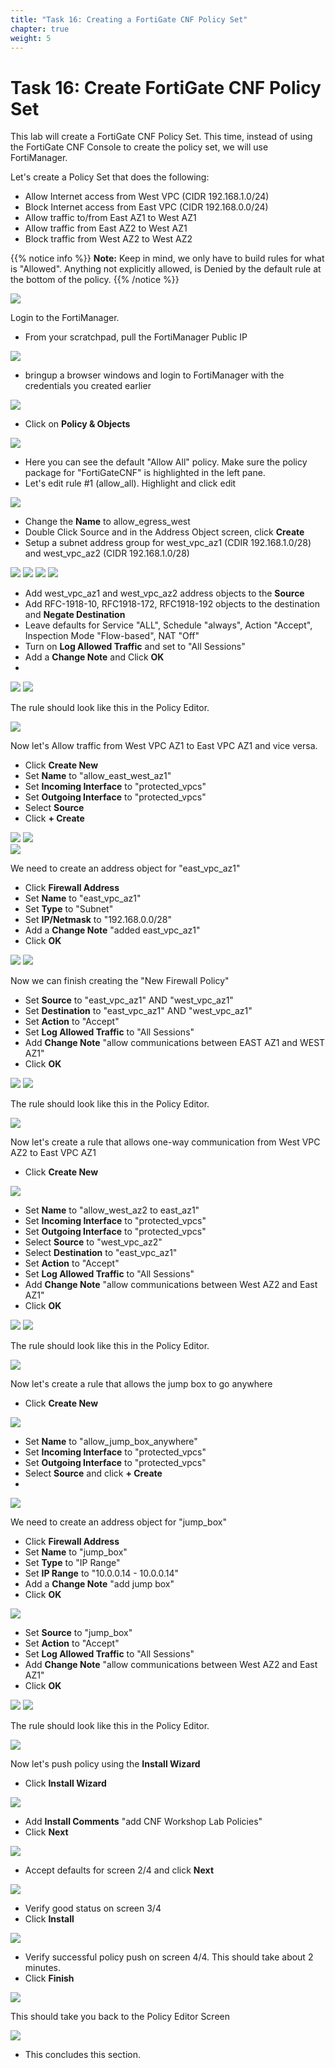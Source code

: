 ```yaml
---
title: "Task 16: Creating a FortiGate CNF Policy Set"
chapter: true
weight: 5
---
```



# Task 16: Create FortiGate CNF Policy Set 

This lab will create a FortiGate CNF Policy Set. This time, instead of using the FortiGate CNF Console to create the policy set, we will use FortiManager. 

Let's create a Policy Set that does the following: 

* Allow Internet access from West VPC (CIDR 192.168.1.0/24)
* Block Internet access from East VPC (CIDR 192.168.0.0/24)
* Allow traffic to/from East AZ1 to West AZ1
* Allow traffic from East AZ2 to West AZ1
* Block traffic from West AZ2 to West AZ2

{{% notice info %}}
**Note:** Keep in mind, we only have to build rules for what is "Allowed". Anything not explicitly allowed, is Denied by the default rule at the bottom of the policy.
{{% /notice %}}

![](../images/image-t16-policy-diagram.png)

Login to the FortiManager. 

  * From your scratchpad, pull the FortiManager Public IP

![](../images/image-t16-1.png)

  * bringup a browser windows and login to FortiManager with the credentials you created earlier

![](../images/image-t16-2.png)

  * Click on **Policy & Objects** 

![](../images/image-t16-3.png)

  * Here you can see the default "Allow All" policy. Make sure the policy package for "FortiGateCNF" is highlighted in the left pane.
  * Let's edit rule #1 (allow_all). Highlight and click edit

![](../images/image-t16-4.png)

  * Change the **Name** to allow_egress_west
  * Double Click Source and in the Address Object screen, click **Create**
  * Setup a subnet address group for west_vpc_az1 (CDIR 192.168.1.0/28) and west_vpc_az2 (CIDR 192.168.1.0/28)

![](../images/image-t16-5.png)
![](../images/image-t16-5a.png)
![](../images/image-t16-5b.png)
![](../images/image-t16-5c.png)

  * Add west_vpc_az1 and west_vpc_az2 address objects to the **Source**
  * Add RFC-1918-10, RFC1918-172, RFC1918-192 objects to the destination and **Negate Destination**
  * Leave defaults for Service "ALL", Schedule "always", Action "Accept", Inspection Mode "Flow-based", NAT "Off"
  * Turn on **Log Allowed Traffic** and set to "All Sessions"
  * Add a **Change Note** and Click **OK**
  * 
![](../images/image-t16-5d.png)
![](../images/image-t16-5e.png)

The rule should look like this in the Policy Editor.

![](../images/image-t16-6.png)

Now let's Allow traffic from West VPC AZ1 to East VPC AZ1 and vice versa.

  * Click **Create New**
  * Set **Name** to "allow_east_west_az1"
  * Set **Incoming Interface** to "protected_vpcs"
  * Set **Outgoing Interface** to "protected_vpcs"
  * Select **Source**
  * Click **+ Create**


![](../images/image-t16-7.png)
![](../images/image-t16-7a.png)  
![](../images/image-t16-7b.png)  

We need to create an address object for "east_vpc_az1"

  * Click **Firewall Address**
  * Set **Name** to "east_vpc_az1"
  * Set **Type** to "Subnet"
  * Set **IP/Netmask** to "192.168.0.0/28"
  * Add a **Change Note** "added east_vpc_az1"
  * Click **OK**

![](../images/image-t16-8.png) 
![](../images/image-t16-8a.png) 

Now we can finish creating the "New Firewall Policy"

  * Set **Source** to "east_vpc_az1" AND "west_vpc_az1"
  * Set **Destination** to "east_vpc_az1" AND "west_vpc_az1"
  * Set **Action** to "Accept"
  * Set **Log Allowed Traffic** to "All Sessions"
  * Add **Change Note** "allow communications between EAST AZ1 and WEST AZ1"
  * Click **OK**

![](../images/image-t16-9.png) 
![](../images/image-t16-9a.png) 

The rule should look like this in the Policy Editor.

![](../images/image-t16-10.png)

Now let's create a rule that allows one-way communication from West VPC AZ2 to East VPC AZ1

  * Click **Create New**

![](../images/image-t16-11.png)

  * Set **Name** to "allow_west_az2 to east_az1"
  * Set **Incoming Interface** to "protected_vpcs"
  * Set **Outgoing Interface** to "protected_vpcs"
  * Select **Source** to "west_vpc_az2"
  * Select **Destination** to "east_vpc_az1"
  * Set **Action** to "Accept"
  * Set **Log Allowed Traffic** to "All Sessions"
  * Add **Change Note** "allow communications between West AZ2 and East AZ1"
  * Click **OK**

![](../images/image-t16-12.png)
![](../images/image-t16-12a.png)

The rule should look like this in the Policy Editor.

![](../images/image-t16-13.png)

Now let's create a rule that allows the jump box to go anywhere

  * Click **Create New**

![](../images/image-t16-13a.png)

  * Set **Name** to "allow_jump_box_anywhere"
  * Set **Incoming Interface** to "protected_vpcs"
  * Set **Outgoing Interface** to "protected_vpcs"
  * Select **Source** and click **+ Create**
  * 
![](../images/image-t16-13b.png)
  
We need to create an address object for "jump_box"

  * Click **Firewall Address**
  * Set **Name** to "jump_box"
  * Set **Type** to "IP Range"
  * Set **IP Range** to "10.0.0.14 - 10.0.0.14"
  * Add a **Change Note** "add jump box"
  * Click **OK**

![](../images/image-t16-13c.png)

  * Set **Source** to "jump_box"
  * Set **Action** to "Accept"
  * Set **Log Allowed Traffic** to "All Sessions"
  * Add **Change Note** "allow communications between West AZ2 and East AZ1"
  * Click **OK**

![](../images/image-t16-13d.png)
![](../images/image-t16-13e.png)

The rule should look like this in the Policy Editor.

![](../images/image-t16-13f.png)

Now let's push policy using the **Install Wizard**

  * Click **Install Wizard**

![](../images/image-t16-14.png)

  * Add **Install Comments** "add CNF Workshop Lab Policies"
  * Click **Next**

![](../images/image-t16-15.png)

  * Accept defaults for screen 2/4 and click **Next**

![](../images/image-t16-16.png)

  * Verify good status on screen 3/4
  * Click **Install**

![](../images/image-t16-17.png)

  * Verify successful policy push on screen 4/4. This should take about 2 minutes.
  * Click **Finish**

![](../images/image-t16-18.png)

This should take you back to the Policy Editor Screen

![](../images/image-t16-19.png)

  * This concludes this section.
